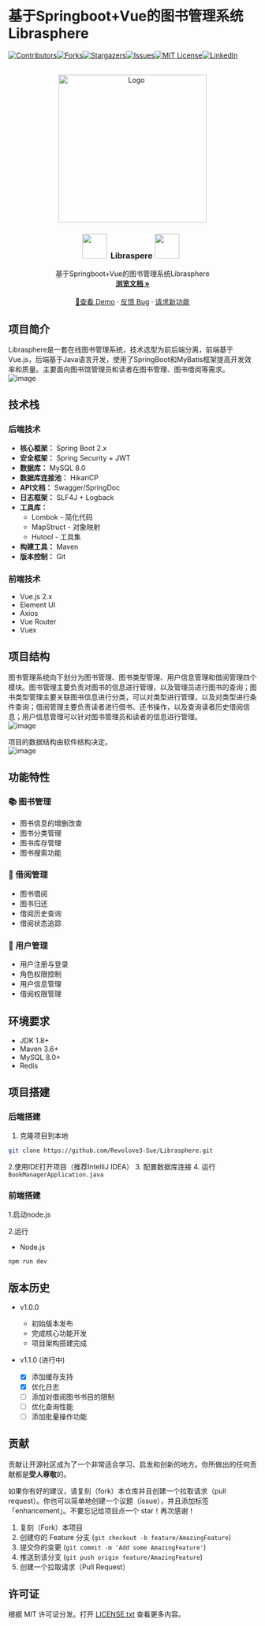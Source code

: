# 基于Springboot+Vue的图书管理系统Librasphere

[![Contributors][contributors-shield]][contributors-url][![Forks][forks-shield]][forks-url][![Stargazers][stars-shield]][stars-url][![Issues][issues-shield]][issues-url][![MIT License][license-shield]][license-url][![LinkedIn][linkedin-shield]][linkedin-url]

<br />
<div align="center">
  <a href="https://github.com/Revolover3-Sue/Librasphere">
    <img src="images/Librasphere.png" alt="Logo" width="300" height="300">
  </a>

  <h3 align="center"><img src="https://user-images.githubusercontent.com/74038190/213844263-a8897a51-32f4-4b3b-b5c2-e1528b89f6f3.png" width="50px" /> &nbsp;Libraspere   <img src="https://user-images.githubusercontent.com/74038190/213844263-a8897a51-32f4-4b3b-b5c2-e1528b89f6f3.png" width="50px" /> &nbsp;</h3>

  <p align="center">
    基于Springboot+Vue的图书管理系统Librasphere
    <br />
    <a href="https://github.com/Revolover3-Sue/Librasphere"><strong>浏览文档 »</strong></a>
    <br />
    <br />
    <a href="https://github.com/Revolover3-Sue/Librasphere">🔗查看 Demo</a>
    ·
    <a href="https://github.com/Revolover3-Sue/Librasphere/issues">反馈 Bug</a>
    ·
    <a href="https://github.com/Revolover3-Sue/Librasphere/issues">请求新功能</a>
  </p>
</div>

## 项目简介

Librasphere是一套在线图书管理系统，技术选型为前后端分离，前端基于Vue.js，后端基于Java语言开发，使用了SpringBoot和MyBatis框架提高开发效率和质量。主要面向图书馆管理员和读者在图书管理、图书借阅等需求。  
![image](images/homepage.png)

## 技术栈

### 后端技术
- **核心框架：** Spring Boot 2.x
- **安全框架：** Spring Security + JWT
- **数据库：** MySQL 8.0
- **数据库连接池：** HikariCP
- **API文档：** Swagger/SpringDoc
- **日志框架：** SLF4J + Logback
- **工具库：** 
  - Lombok - 简化代码
  - MapStruct - 对象映射
  - Hutool - 工具集
- **构建工具：** Maven
- **版本控制：** Git

### 前端技术
- Vue.js 2.x
- Element UI
- Axios
- Vue Router
- Vuex

## 项目结构
图书管理系统向下划分为图书管理、图书类型管理、用户信息管理和借阅管理四个模块。图书管理主要负责对图书的信息进行管理，以及管理员进行图书的查询；图书类型管理主要关联图书信息进行分类，可以对类型进行管理，以及对类型进行条件查询；借阅管理主要负责读者进行借书、还书操作，以及查询读者历史借阅信息；用户信息管理可以针对图书管理员和读者的信息进行管理。  
![image](images\softwarestructure.png)

项目的数据结构由软件结构决定。  
![image](images\erdiagram.png)

## 功能特性

### 📚 图书管理
- 图书信息的增删改查
- 图书分类管理
- 图书库存管理
- 图书搜索功能

### 📖 借阅管理
- 图书借阅
- 图书归还
- 借阅历史查询
- 借阅状态追踪

### 👥 用户管理
- 用户注册与登录
- 角色权限控制
- 用户信息管理
- 借阅权限管理

## 环境要求
- JDK 1.8+
- Maven 3.6+
- MySQL 8.0+
- Redis 

## 项目搭建
### 后端搭建
  1. 克隆项目到本地
``` bash
git clone https://github.com/Revolove3-Sue/Librasphere.git
```
  2.使用IDE打开项目（推荐IntelliJ IDEA）
  3. 配置数据库连接
  4. 运行 `BookManagerApplication.java`
### 前端搭建 
  1.启动node.js
  
  2.运行
  * Node.js
  ```sh
  npm run dev
  ```


## 版本历史

- v1.0.0 
  - 初始版本发布
  - 完成核心功能开发
  - 项目架构搭建完成
  
- v1.1.0 (进行中)
  - [x] 添加缓存支持
  - [x] 优化日志
  - [ ] 添加对借阅图书书目的限制
  - [ ] 优化查询性能
  - [ ] 添加批量操作功能

## 贡献

贡献让开源社区成为了一个非常适合学习、启发和创新的地方。你所做出的任何贡献都是**受人尊敬**的。

如果你有好的建议，请复刻（fork）本仓库并且创建一个拉取请求（pull request）。你也可以简单地创建一个议题（issue），并且添加标签「enhancement」。不要忘记给项目点一个 star！再次感谢！

1. 复刻（Fork）本项目
2. 创建你的 Feature 分支 (`git checkout -b feature/AmazingFeature`)
3. 提交你的变更 (`git commit -m 'Add some AmazingFeature'`)
4. 推送到该分支 (`git push origin feature/AmazingFeature`)
5. 创建一个拉取请求（Pull Request）

## 许可证

根据 MIT 许可证分发。打开 [LICENSE.txt](LICENSE.txt) 查看更多内容。


[contributors-shield]: https://img.shields.io/github/contributors/Revolove3-Sue/Librasphere.svg?style=for-the-badge
[contributors-url]: https://github.com/admin1025/Libraspher/graphs/contributors
[forks-shield]: https://img.shields.io/github/forks/Revolove3-Sue/Librasphere.svg?style=for-the-badge
[forks-url]: https://github.com/Revolove3-Sue/Librasphere/network/members
[stars-shield]: https://img.shields.io/github/stars/aRevolove3-Sue/Librasphere.svg?style=for-the-badge
[stars-url]: https://github.com/Revolove3-Sue/Librasphere/stargazers
[issues-shield]: https://img.shields.io/github/issues/Revolove3-Sue/Librasphere.svg?style=for-the-badge
[issues-url]: https://github.com/Revolove3-Sue/Librasphere/issues
[license-shield]: https://img.shields.io/github/license/Revolove3-Sue/Librasphere.svg?style=for-the-badge
[license-url]: https://github.com/Revolove3-Sue/Librasphere/blob/master/LICENSE.txt
[linkedin-shield]: https://img.shields.io/badge/-LinkedIn-black.svg?style=for-the-badge&logo=linkedin&colorB=555
[linkedin-url]: https://linkedin.com/in/othneildrew
[product-screenshot]: images/screenshot.png